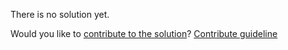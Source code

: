 
There is no solution yet.

Would you like to [contribute to the solution](https://github.com/BFEdev/BFE.dev-solutions/blob/main/problem/reverse-words_en.md)? [Contribute guideline](https://github.com/BFEdev/BFE.dev-solutions#how-to-contribute)
